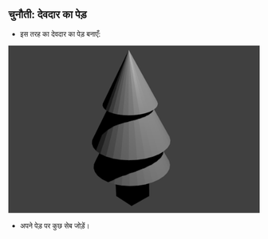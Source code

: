 ## चुनौती: देवदार का पेड़

+ इस तरह का देवदार का पेड़ बनाएँ:

![देवदार का पेड़](images/blender-pine-tree.png)

+ अपने पेड़ पर कुछ सेब जोड़ें।